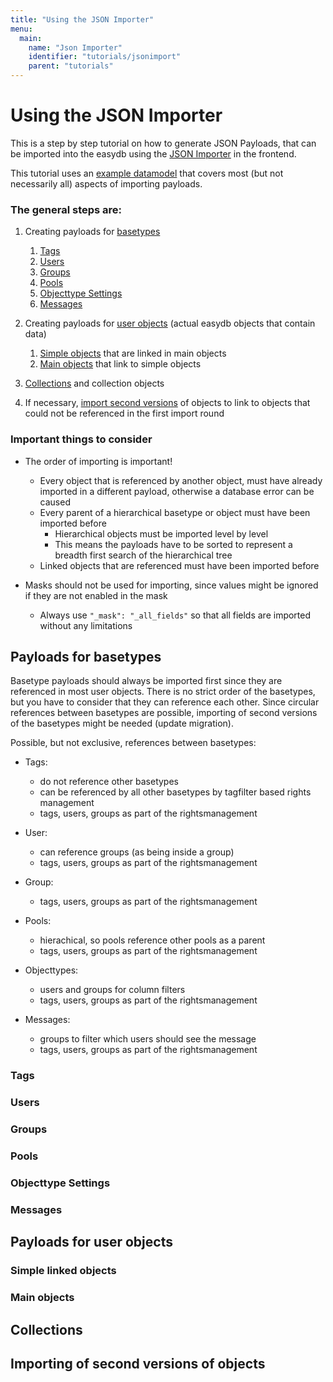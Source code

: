 ```yaml
---
title: "Using the JSON Importer"
menu:
  main:
    name: "Json Importer"
    identifier: "tutorials/jsonimport"
    parent: "tutorials"
---
```


# Using the JSON Importer

This is a step by step tutorial on how to generate JSON Payloads, that can be imported into the easydb using the [JSON Importer](/en/tools/jsonimport/) in the frontend.

This tutorial uses an [example datamodel](/en/tutorials/jsonimport/datamodel) that covers most (but not necessarily all) aspects of importing payloads.

### The general steps are:

1. Creating payloads for [basetypes](#payloads-for-basetypes)
	1. [Tags](#tags)
	2. [Users](#users)
	3. [Groups](#groups)
	4. [Pools](#pools)
	5. [Objecttype Settings](#objecttype-settings)
	6. [Messages](#messages)

2. Creating payloads for [user objects](#payloads-for-user-objects) (actual easydb objects that contain data)
	1. [Simple objects](#simple-linked-objects) that are linked in main objects
	2. [Main objects](#main-objects) that link to simple objects

3. [Collections](#collections) and collection objects

4. If necessary, [import second versions](#importing-of-second-versions-of-objects) of objects to link to objects that could not be referenced in the first import round

### Important things to consider

* The order of importing is important!
	* Every object that is referenced by another object, must have already imported in a different payload, otherwise a database error can be caused
	* Every parent of a hierarchical basetype or object must have been imported before
		* Hierarchical objects must be imported level by level
		* This means the payloads have to be sorted to represent a breadth first search of the hierarchical tree
	* Linked objects that are referenced must have been imported before

* Masks should not be used for importing, since values might be ignored if they are not enabled in the mask
	* Always use `"_mask": "_all_fields"` so that all fields are imported without any limitations

<!-- todo -->

## Payloads for basetypes

Basetype payloads should always be imported first since they are referenced in most user objects. There is no strict order of the basetypes, but you have to consider that they can reference each other. Since circular references between basetypes are possible, importing of second versions of the basetypes might be needed (update migration).

Possible, but not exclusive, references between basetypes:

* Tags:
	* do not reference other basetypes
	* can be referenced by all other basetypes by tagfilter based rights management
	* tags, users, groups as part of the rightsmanagement

* User:
	* can reference groups (as being inside a group)
	* tags, users, groups as part of the rightsmanagement

* Group:
	* tags, users, groups as part of the rightsmanagement

* Pools:
	* hierachical, so pools reference other pools as a parent
	* tags, users, groups as part of the rightsmanagement

* Objecttypes:
	* users and groups for column filters
	* tags, users, groups as part of the rightsmanagement

* Messages:
	* groups to filter which users should see the message
	* tags, users, groups as part of the rightsmanagement

### Tags

### Users

### Groups

### Pools

### Objecttype Settings

### Messages

## Payloads for user objects

### Simple linked objects

### Main objects

## Collections

## Importing of second versions of objects
